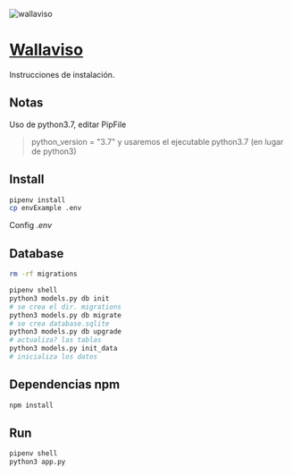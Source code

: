 ![wallaviso](/static/img/favicon.png)
# [Wallaviso](http://www.wallaviso.com/)  

Instrucciones de instalación.

## Notas
Uso de python3.7, editar PipFile
> python_version = "3.7"
y usaremos el ejecutable python3.7 (en lugar de python3)

## Install

```bash
pipenv install
cp envExample .env
```

Config *.env*
 
## Database

```bash
rm -rf migrations

pipenv shell
python3 models.py db init
# se crea el dir. migrations
python3 models.py db migrate
# se crea database.sqlite
python3 models.py db upgrade
# actualiza? las tablas
python3 models.py init_data
# inicializa los datos
```

## Dependencias npm

```bash
npm install
```

## Run
 
```bash
pipenv shell
python3 app.py
```
